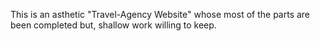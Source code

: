 This is an asthetic "Travel-Agency Website" whose most of the parts are been completed but, shallow work willing to keep.
